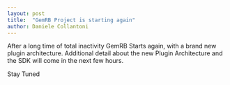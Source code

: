```yaml
---
layout: post
title:  "GemRB Project is starting again"
author: Daniele Collantoni
---
```


After a long time of total inactivity GemRB Starts again, with a brand new plugin architecture.
Additional detail about the new Plugin Architecture and the SDK will come in the next few hours.

Stay Tuned
